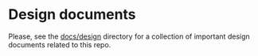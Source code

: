 # Design documents

Please, see the [docs/design](docs/design) directory for a collection
of important design documents related to this repo.
